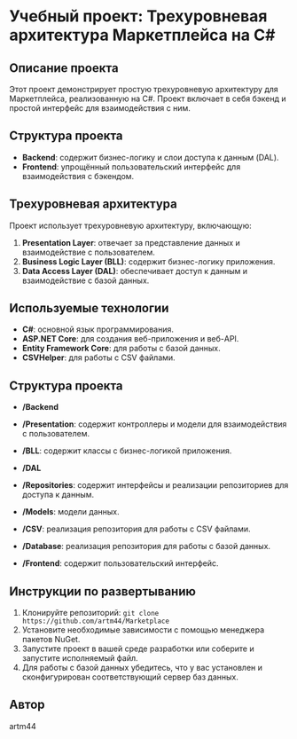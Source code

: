 # Учебный проект: Трехуровневая архитектура Маркетплейса на C#

## Описание проекта
Этот проект демонстрирует простую трехуровневую архитектуру для Маркетплейса, реализованную на C#. Проект включает в себя бэкенд и простой интерфейс для взаимодействия с ним.

## Структура проекта
- **Backend**: содержит бизнес-логику и слои доступа к данным (DAL).
- **Frontend**: упрощённый пользовательский интерфейс для взаимодействия с бэкендом.

## Трехуровневая архитектура
Проект использует трехуровневую архитектуру, включающую:
1. **Presentation Layer**: отвечает за представление данных и взаимодействие с пользователем.
2. **Business Logic Layer (BLL)**: содержит бизнес-логику приложения.
3. **Data Access Layer (DAL)**: обеспечивает доступ к данным и взаимодействие с базой данных.

## Используемые технологии
- **C#**: основной язык программирования.
- **ASP.NET Core**: для создания веб-приложения и веб-API.
- **Entity Framework Core**: для работы с базой данных.
- **CSVHelper**: для работы с CSV файлами.

## Структура проекта
- **/Backend**
- **/Presentation**: содержит контроллеры и модели для взаимодействия с пользователем.
- **/BLL**: содержит классы с бизнес-логикой приложения.
- **/DAL**
- **/Repositories**: содержит интерфейсы и реализации репозиториев для доступа к данным.
- **/Models**: модели данных.
- **/CSV**: реализация репозитория для работы с CSV файлами.
- **/Database**: реализация репозитория для работы с базой данных.

- **/Frontend**: содержит пользовательский интерфейс.

## Инструкции по развертыванию
1. Клонируйте репозиторий: `git clone https://github.com/artm44/Marketplace`
2. Установите необходимые зависимости с помощью менеджера пакетов NuGet.
3. Запустите проект в вашей среде разработки или соберите и запустите исполняемый файл.
4. Для работы с базой данных убедитесь, что у вас установлен и сконфигурирован соответствующий сервер баз данных.

## Автор
artm44
